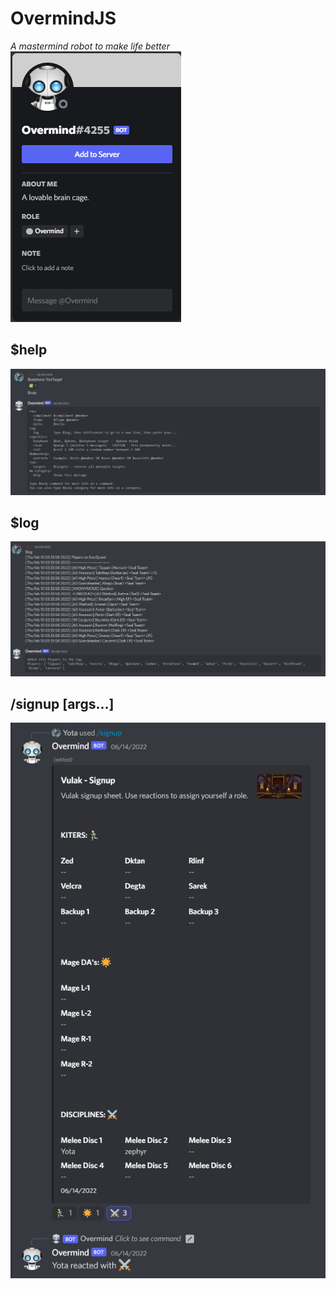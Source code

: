 # OvermindJS
*A mastermind robot to make life better*
![Overmind](https://github.com/MorganAllred/OvermindJS/blob/main/assets/overmind.PNG)


## $help
![help example](https://github.com/MorganAllred/OvermindJS/blob/main/assets/Help.PNG)

## $log
![log example](https://github.com/MorganAllred/OvermindJS/blob/main/assets/Logger.PNG)

## /signup \[args...\]
![signup example](https://github.com/MorganAllred/OvermindJS/blob/main/assets/Signup.PNG)